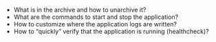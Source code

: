 * What is in the archive and how to unarchive it?
* What are the commands to start and stop the application?
* How to customize where the application logs are written?
* How to “quickly” verify that the application is running (healthcheck)?

